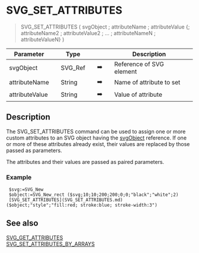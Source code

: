 <!-- SVG_SET_ATTRIBUTES ( objectID ; Param_2 ; … ; N )
 -> objectID (Text)
 -> Param_2 ; … ; N (Text)-->
# SVG_SET_ATTRIBUTES

> SVG_SET_ATTRIBUTES ( svgObject ; attributeName ; attributeValue {; attributeName2 ; attributeValue2 ; ... ; attributeNameN ; attributeValueN} )

| Parameter |     | Type |     |     |     | Description |     |
| --- | --- | --- | --- | --- | --- | --- | --- |
| svgObject |     | SVG_Ref |     | ➡️ |     | Reference of SVG element |     |
| attributeName |     | String |     | ➡️ |     | Name of attribute to set |     |
| attributeValue |     | String |     | ➡️ |     | Value of attribute |     |

## Description

The SVG_SET_ATTRIBUTES command can be used to assign one or more custom attributes to an SVG object having the [svgObject](# "Reference of SVG element") reference. If one or more of these attributes already exist, their values are replaced by those passed as parameters.

The attributes and their values are passed as paired parameters.

### Example  

```4d
 $svg:=SVG_New   
 $object:=SVG_New_rect ($svg;10;10;200;200;0;0;"black";"white";2)  
 [SVG_SET_ATTRIBUTES](SVG_SET_ATTRIBUTES.md) ($object;"style";"fill:red; stroke:blue; stroke-width:3")
```

## See also

[SVG_GET_ATTRIBUTES](SVG_GET_ATTRIBUTES.md)  
[SVG_SET_ATTRIBUTES_BY_ARRAYS](SVG_SET_ATTRIBUTES_BY_ARRAYS.md)
